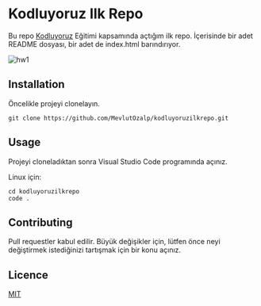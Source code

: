# Kodluyoruz Ilk Repo
Bu repo [Kodluyoruz](http://kodluyoruz.org) Eğitimi kapsamında açtığım ilk repo. İçerisinde bir adet README dosyası, bir adet de index.html barındırıyor.

![hw1](C:\Users\Mevlüt\Desktop\hw1.png)



## Installation
Öncelikle projeyi clonelayın.
```
git clone https://github.com/MevlutOzalp/kodluyoruzilkrepo.git
```



## Usage
Projeyi cloneladıktan sonra Visual Studio Code programında açınız.

Linux için:
```
cd kodluyoruzilkrepo
code .
```



## Contributing
Pull requestler kabul edilir. Büyük değişikler için, lütfen önce neyi değiştirmek istediğinizi tartışmak için bir konu açınız.



## Licence
[MIT](https://choosealicense.com/licenses/mit/)